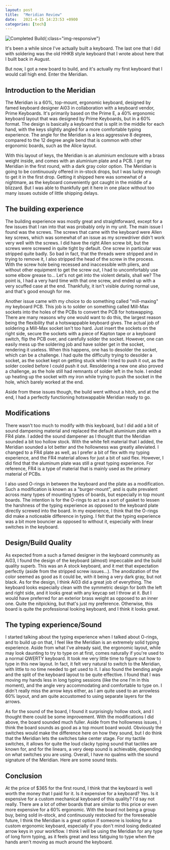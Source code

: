 ```yaml
---
layout: post
title:  "Meridian Review"
date:   2021-4-15 14:23:53 +0900
categories: [tech]
---
```


![Completed Build](/assets/images/2021-04-15meridian/20210429_182538.jpg){:class="img-responsive"}

It's been a while since I've actually built a keyboard. The last one that I did with soldering was the old HHKB style keyboard that I wrote about here that I built back in August.

But now, I got a new board to build, and it's actually my first keyboard that I would call high end. Enter the Meridian.

## Introduction to the Meridian

The Meridian is a 60%, top-mount, ergonomic keyboard, designed by famed keyboard designer Ai03 in collaboration with a keyboard vendor, Prime Keyboards. It's primarily based on the Prime E, a 40% ergonomic keyboard layout that was designed by Prime Keyboards, but in a 60% format. The design is basically a keyboard that is split in the middle for each hand, with the keys slightly angled for a more comfortable typing experience. The angle for the Meridian is a less aggressive 8 degrees, compared to the 12 degree  angle bend that is common with other ergonomic boards, such as the Alice layout.

With this layout of keys, the Meridian is an aluminium enclosure with a brass weight inside, and comes with an aluminium plate and a PCB. I got my Meridian in the first round, with a dark gray color option. The Meridian is going to be continuously offered in in-stock drops, but I was lucky enough to get it in the first drop. Getting it shipped here was somewhat of a nightmare, as the keyboard conveniently got caught in the middle of a blizzard. But I was able to thankfully get it here in one place without too many issues outside of little shipping delays.

## The building experience

The building experience was mostly great and straightforward, except for a few issues that I ran into that was probably only in my unit. The main issue I found was the screws. The screws that came with the keyboard were Allen key screws, which was somewhat of an issue as my screwdriver didn't work very well with the screws. I did have the right Allen screw bit, but the screws were screwed in quite tight by default. One screw in particular was stripped quite badly. So bad in fact, that the threads were stripped and in trying to remove it, I also stripped the head of the screw in the process. With the screw hole being recessed and inaccessible with pliers, and without other equipment to get the screw out, I had to uncomfortably use some elbow grease to... Let's not get into the violent details, shall we? The point is, I had a very hard time with that one screw, and ended up with a very scuffed case at the end. Thankfully, it isn't visible during normal use, and that's good enough for me. 

Another issue came with my choice to do something called "mill-maxing" my keyboard PCB. This job is to solder on something called Mill-Max sockets into the holes of the PCBs to convert the PCB for hotswapping. There are many reasons why one would want to do this, the largest reason being the flexibility that a hotswappable keyboard gives. The actual job of soldering a Mill-Max socket isn't too hard. Just insert the sockets on the right side, secure the sockets with a piece of  Kapton tape or a keyboard switch, flip the PCB over, and carefully solder the socket. However, one can easily mess up the soldering job and have solder get in the socket, rendering it useless. When this happens, one has to desolder the socket, which can be a challenge. I had quite the difficulty trying to desolder a socket, as the socket kept on getting stuck while I tried to push it out, as the solder cooled before I could push it out. Resoldering a new one also proved a challenge, as the hole still had remnants of solder left in the hole. I ended up heating up the socket with my iron while trying to push the socket in the hole, which barely worked at the end.

Aside from these issues though, the build went without a hitch, and at the end, I had a perfectly functioning hotswappable Meridian ready to go.

## Modifications

There wasn't too much to modify with this keyboard, but I did add a bit of sound dampening material and replaced the default aluminium plate with a FR4 plate. I added the sound dampener as I thought that the Meridian sounded a bit too hollow stock. With the white felt material that I added, the Meridian sounded a lot better and the hollowness was greatly alleviated. I changed to a FR4 plate as well, as I prefer a bit of flex with my typing experience, and the FR4 material allows for just a bit of said flex. However, I did find that the aluminum plate was still a great typing experience. For reference, FR4 is a type of material that is mainly used as the primary material of PCBs.

I also used O-rings in between the keyboard and the plate as a modification. Such a modification is known as a "burger-mount", and is quite prevalent across many types of mounting types of boards, but especially in top mount boards. The intention is for the O-rings to act as a sort of gasket to lessen the harshness of the typing experience as opposed to the keyboard plate directly screwed into the board. In my experience, I think that the O-rings did make a noticeable difference in typing. I felt that the typing experience was a bit more bouncier as opposed to without it, especially with linear switches in the keyboard.

## Design/Build Quality

As expected from a such a famed designer in the keyboard community as Ai03, I found the design of the keyboard (almost) impeccable and the build quality superb. This was an A stock keyboard, and it met that expectation perfectly (aside from the stripped screw issues...). The anodization of the color seemed as good as it could be, with it being a very dark gray, but not black. As for the design, I think Ai03 did a great job of everything. The keyboard looks especially clean with the symmetric design for both the left and right side, and it looks great with any keycap set I throw at it. But I would have preferred for an exterior brass weight as opposed to an inner one. Quite the nitpicking, but that's just my preference. Otherwise, this board is quite the professional looking keyboard, and I think it looks great.

## The typing experience/Sound

I started talking about the typing experience when I talked about O-rings, and to build up on that, I feel like the Meridian is an extremely solid typing experience. Aside from what I've already said, the ergonomic layout, while may look daunting to try to type on at first, comes naturally if you're used to a normal QWERTY keyboard. It took me very little time to figure out how to type in this new layout. In fact, it felt very natural to switch to the Meridian, with little to no time needed to get used to it. I also found the bending angle and the split of the keyboard layout to be quite effective. I found that I was moving my hands less in long typing sessions (like the one I'm in this moment), and the angle very accommodating and comfortable to type on. I didn't really miss the arrow keys either, as I am quite used to an arrowless 60% layout, and am quite accustomed to using separate layers for the arrows.

As for the sound of the board, I found it surprisingly hollow stock, and I thought there could be some improvement. With the modifications I did above, the board sounded much fuller. Aside from the hollowness issues, I think the board sounds as good as a top mount board would. Obviously the switches would make the difference here on how they sound, but I do think that the Meridian lets the switches take center stage. For my tactile switches, it allows for quite the loud clacky typing sound that tactiles are known for, and for the linears, a very deep sound is achievable, depending on what switches you are using. Overall, I have no qualms with the sound signature of the Meridian. Here are some sound tests.

## Conclusion

At the price of $365 for the first round, I think that the keyboard is well worth the money that I paid for it. Is it expensive for a keyboard? Yes. Is it expensive for a custom mechanical keyboard of this quality? I'd say not really. There are a lot of other boards that are similar to this price or even more expensive for a 60% ergonomic. With the board not being a group buy, being sold in-stock, and continuously restocked for the foreseeable future, I think the Meridian is a great option if someone is looking for a custom ergonomic keyboard, especially if you don't mind losing dedicated arrow keys in your workflow. I think I will be using the Meridian for any type of long form typing, as it feels great and less fatiguing to type when the hands aren't moving as much around the keyboard.


